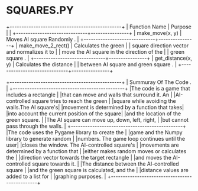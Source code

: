 # SQUARES.PY

+-----------------------------------------------+
| Function Name | Purpose |                     |
+------------------------------+----------------+
| make_move(x, y) | Moves AI square  Randomly . |
+------------------------------+----------------+
| make_move_2_rect() | Calculates the green     |
| square direction vector and normalizes it to  |
| move the AI square in the direction of the    |
|  green square .                               |
+------------------------------+----------------+
| get_distance(x, y) | Calculates the distance  |
| between AI square and green square .          |
+------------------------------+----------------+

+-----------------------------------------------+
| Summuray Of The Code .                        |
+-----------------------------------------------+
|The code is a game that includes a rectangle   |
|that can move and walls that surround it. An   |
|AI-controlled square tries to reach the green  |
|square while avoiding the walls.The AI square's|
|movement is determined by a function that takes|
|into account the current position of the square|
|and the location of the green square.          |
|The AI square can move up, down, left, right,  |
|but cannot pass through the walls.             |
+-----------------------------------------------+
|The code uses the Pygame library to create the |
|game and the Numpy library to generate random  |
|numbers. The game loop continues until the user|
|closes the window. The AI-controlled square's  |
|movements are determined by a function that    |
|either makes random moves or calculates the    |
|direction vector towards the target rectangle  |
|and moves the AI-controlled square towards it. |
|The distance between the AI-controlled square  |
|and the green square is calculated, and the    |
|distance values are added to a list for        |
|graphing purposes.                             |
+-----------------------------------------------+
